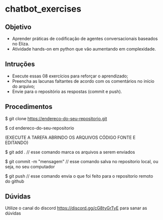 # chatbot_exercises 

## Objetivo
- Aprender práticas de codificação de agentes conversacionais baseados no Eliza.
- Atividade hands-on em python que vão aumentando em complexidade.

## Intruções
- Execute essas 08 exercícios para reforçar o aprendizado;
- Preencha as lacunas faltantes de acordo com os comentários no início do arquivo;
- Envie para o repositório as respostas (commit e push).

## Procedimentos
$ git clone https://endereco-do-seu-repositorio.git

$ cd endereco-do-seu-repositorio

(EXECUTE A TAREFA ABRINDO OS ARQUIVOS CÓDIGO FONTE E EDITANDO)

$ git add .                // esse comando marca os arquivos a serem enviados

$ git commit -m "mensagem" // esse comando salva no repositorio local, ou seja, no seu computador

$ git push                 // esse comando envia o que foi feito para o repositorio remoto do github


## Dúvidas
Utilize o canal do discord https://discord.gg/cG8tyGrTyE para sanar as dúvidas


